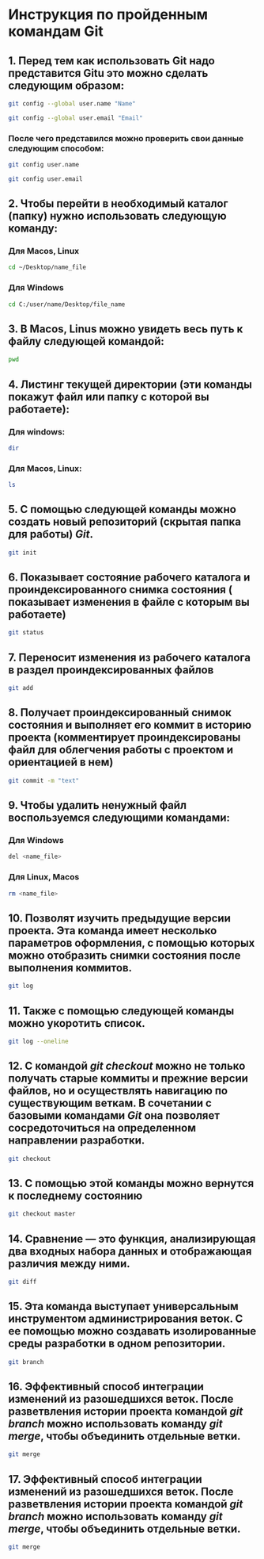 # Инструкция по пройденным командам Git
## 1. Перед тем как использовать Git надо представится Gitu это можно сделать следующим образом:
```sh
git config --global user.name "Name"
```
```sh
git config --global user.email "Email"
```
### После чего представился можно проверить свои данные следующим способом:
```sh
git config user.name
```
```sh
git config user.email
```
## 2. Чтобы перейти в необходимый каталог (папку) нужно использовать следующую команду:
### Для Macos, Linux
```sh
cd ~/Desktop/name_file
```
### Для Windows
```sh
cd C:/user/name/Desktop/file_name
```
## 3. В Macos, Linus можно увидеть весь путь к файлу следующей командой:
```sh
pwd
```
## 4. Листинг текущей директории (эти команды покажут файл или папку с которой вы работаете):
### Для windows:
```sh
dir
```
### Для Macos, Linux:
```sh
ls
```
## 5. С помощью следующей команды можно создать новый репозиторий (скрытая папка для работы) ***Git***.
```sh
git init
```
## 6. Показывает состояние рабочего каталога и проиндексированного снимка состояния ( показывает изменения в файле с которым вы работаете)
```sh
git status
```
## 7. Переносит изменения из рабочего каталога в раздел проиндексированных файлов
```sh
git add
```
## 8. Получает проиндексированный снимок состояния и выполняет его коммит в историю проекта (комментирует проиндексированы файл для облегчения работы с проектом и ориентацией в нем)
```sh
git commit -m "text"
```
## 9. Чтобы удалить ненужный файл воспользуемся следующими командами:
### Для Windows
```sh
del <name_file>
```
### Для Linux, Macos
```sh
rm <name_file>
```
## 10. Позволят изучить предыдущие версии проекта.  Эта команда имеет несколько параметров оформления, с помощью которых можно отобразить снимки состояния после выполнения коммитов.
```sh
git log
```
## 11. Также с помощью следующей команды можно укоротить список.
```sh
git log --oneline
``` 
## 12. С командой *git checkout* можно не только получать старые коммиты и прежние версии файлов, но и осуществлять навигацию по существующим веткам. В сочетании с базовыми командами *Git* она позволяет сосредоточиться на определенном направлении разработки.
```sh 
git checkout 
```
## 13. С помощью этой команды можно вернутся к последнему состоянию
```sh
git checkout master
```  
## 14. Сравнение — это функция, анализирующая два входных набора данных и отображающая различия между ними.
```sh
git diff
```
## 15. Эта команда выступает универсальным инструментом администрирования веток. С ее помощью можно создавать изолированные среды разработки в одном репозитории.
```sh
git branch
```
## 16. Эффективный способ интеграции изменений из разошедшихся веток. После разветвления истории проекта командой ***git branch*** можно использовать команду ***git merge***, чтобы объединить отдельные ветки.
```sh
git merge
```
## 17. Эффективный способ интеграции изменений из разошедшихся веток. После разветвления истории проекта командой _git branch_ можно использовать команду _git merge_, чтобы объединить отдельные ветки.
```sh
git merge
```
